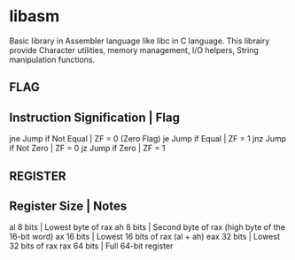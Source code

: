 # libasm
Basic library in Assembler language like libc in C language.
This librairy provide Character utilities, memory management, I/O helpers, String manipulation functions.

## FLAG

Instruction	Signification  |	Flag
------------------------------------------------
jne	Jump if Not Equal	   | ZF = 0 (Zero Flag)
je	Jump if Equal	       | ZF = 1
jnz	Jump if Not Zero	   | ZF = 0
jz	Jump if Zero	       | ZF = 1

## REGISTER

Register    Size     | Notes
--------------------------------------------
al          8 bits   | Lowest byte of rax
ah          8 bits   | Second byte of rax (high byte of the 16-bit word)
ax          16 bits  | Lowest 16 bits of rax (al + ah)
eax         32 bits  | Lowest 32 bits of rax
rax         64 bits  | Full 64-bit register

